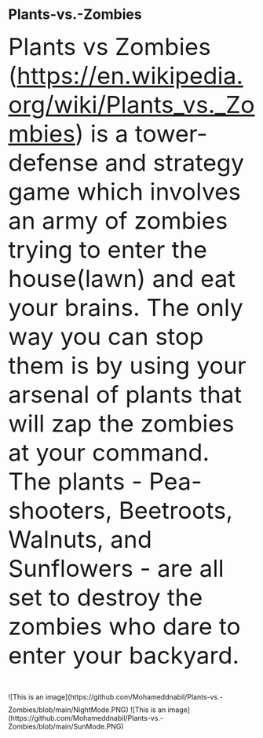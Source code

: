 # Plants-vs.-Zombies
 <font size=18> Plants vs Zombies (https://en.wikipedia.org/wiki/Plants_vs._Zombies) is a tower-defense and strategy game which involves an army of zombies trying to enter the house(lawn) and eat your brains. The only way you can stop them is by using your arsenal of plants that will zap the zombies at your command. The plants - Pea-shooters, Beetroots, Walnuts, and Sunflowers - are all set to destroy the zombies who dare to enter your backyard.
 












</font> 
![This is an image](https://github.com/Mohameddnabil/Plants-vs.-Zombies/blob/main/NightMode.PNG)
<font>











</font>
![This is an image](https://github.com/Mohameddnabil/Plants-vs.-Zombies/blob/main/SunMode.PNG)
